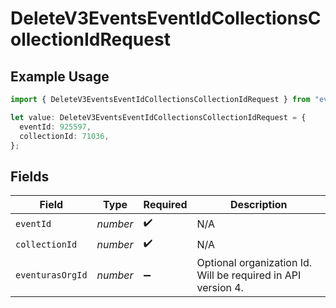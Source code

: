 # DeleteV3EventsEventIdCollectionsCollectionIdRequest

## Example Usage

```typescript
import { DeleteV3EventsEventIdCollectionsCollectionIdRequest } from "eventuras-sdk-v2/models/operations";

let value: DeleteV3EventsEventIdCollectionsCollectionIdRequest = {
  eventId: 925597,
  collectionId: 71036,
};
```

## Fields

| Field                                                        | Type                                                         | Required                                                     | Description                                                  |
| ------------------------------------------------------------ | ------------------------------------------------------------ | ------------------------------------------------------------ | ------------------------------------------------------------ |
| `eventId`                                                    | *number*                                                     | :heavy_check_mark:                                           | N/A                                                          |
| `collectionId`                                               | *number*                                                     | :heavy_check_mark:                                           | N/A                                                          |
| `eventurasOrgId`                                             | *number*                                                     | :heavy_minus_sign:                                           | Optional organization Id. Will be required in API version 4. |